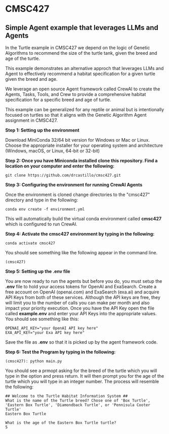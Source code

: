 <h1>CMSC427</h1>
<h2>Simple Agent example that leverages LLMs and Agents</h2>

<p>In the Turtle example in CMSC427 we depend on the logic of Genetic Algorithms to recommend the size of the turtle tank, given the breed and age of the turtle. 

This example demonstrates an alternative approch that leverages LLMs and Agent to effectively recommend a habitat specification for a given turtle given the breed and age. 

We leverage an open source Agent framework called CrewAI to create the Agents, Tasks, Tools, and Crew to provide a comprehensive habitat specification for a specific breed and age of turtle.

This example can be generalized for any reptile or animal but is intentionally focused on turtles so that it aligns with the Genetic Algorithm Agent assignment in CMSC427.</p>

<strong>Step 1: Setting up the environment</strong>

<p>Download MiniConda 32/64 bit version for Windows or Mac or Linux. Choose the appropriate installer for your operating system and architecture (Windows, macOS, or Linux, 64-bit or 32-bit) </p>

<strong>Step 2: Once you have Miniconda installed clone this repository. Find a location on your computer and enter the following:</strong>

`git clone https://github.com/drcastillo/cmsc427.git`

<strong>Step 3: Configuring the environment for running CrewAI Agents</strong>

Once the environment is cloned change directories to the "cmsc427" directory and type in the following:

`conda env create -f environment.yml`

<p>This will automatically build the virtual conda environment called <strong>cmsc427</strong> which is configured to run CrewAI.</p>

<strong>Step 4: Activate the cmsc427 environment by typing in the following:</strong>

`conda activate cmsc427`

<p>You should see something like the following appear in the command line.</p>

`(cmsc427)`

<strong>Step 5: Setting up the .env file</strong>

<p>You are now ready to run the agents but before you do, you must setup the <strong>.env</strong> file to hold your access tokens for OpenAI and ExaSearch. Create a free account on OpenAI (openai.com) and ExaSearch (exa.ai) and acquire API Keys from both of these services. Although the API keys are free, they will limit you to the number of calls you can make per month and also impact your priority execution. Once you have the API Key open the file called <strong>example.env</strong> and enter your API Keys into the appropriate values. You should see something like this:</p>

`OPENAI_API_KEY="your OpenAI API key here"`<br>
`EXA_API_KEY="your Exa API key here"`

<p>Save the file as <strong>.env</strong> so that it is picked up by the agent framework code.</p>

<strong>Step 6: Test the Program by typing in the following:</strong>

`(cmsc427): python main.py`<br>

<p>You should see a prmopt asking for the breed of the turtle which you will type in the option and press return. It will then prompt you for the age of the turtle which you will type in an integer number. The process will resemble the following:</p>

`## Welcome to the Turtle Habitat Information System ##`<br>
`What is the name of the Turtle breed? Chose one of 'Box Turtle', 'Eastern Box Turtle', 'Diamondback Turtle', or 'Pennisula Cooter Turtle'`<br>
`Eastern Box Turtle`<br>

`What is the age of the Eastern Box Turtle turtle?`<br>
`5`<br>

